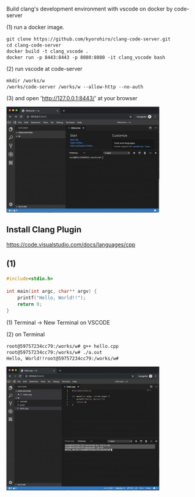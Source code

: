 Build clang's development environment with vscode on docker by code-server


(1) run a docker image.
 
```
git clone https://github.com/kyorohiro/clang-code-server.git
cd clang-code-server
docker build -t clang_vscode .
docker run -p 8443:8443 -p 8080:8080 -it clang_vscode bash
```


(2) run vscode at code-server

```
mkdir /works/w
/works/code-server /works/w --allow-http --no-auth
```

(3) and open 'http://127.0.0.1:8443/' at your browser 

![](root_page.jpg)




## Install Clang Plugin
https://code.visualstudio.com/docs/languages/cpp

## (1)
```hello.cpp
#include<stdio.h>

int main(int argc, char** argv) {
    printf("Hello, World!!");
    return 0;
}
```


(1) Terminal -> New Terminal on VSCODE

(2) on Terminal

```
root@59757234cc79:/works/w# g++ hello.cpp
root@59757234cc79:/works/w# ./a.out 
Hello, World!!root@59757234cc79:/works/w# 
```


![](run_page.jpg)






